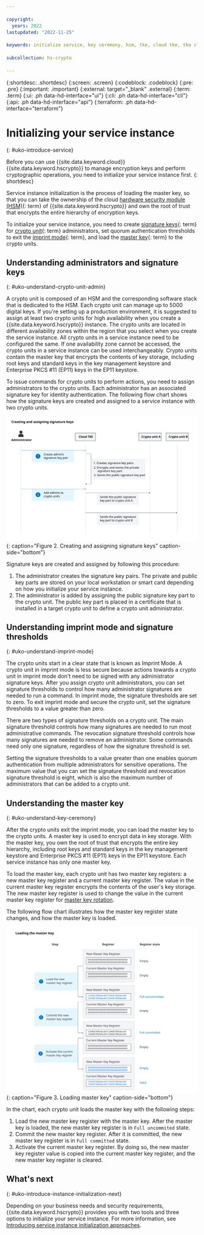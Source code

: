 ```yaml
---

copyright:
  years: 2022
lastupdated: "2022-11-25"

keywords: initialize service, key ceremony, hsm, tke, cloud tke, tke cli, management utilities, imprint mode, smart card, master key, key part, load master key

subcollection: hs-crypto

---
```



{:shortdesc: .shortdesc}
{:screen: .screen}
{:codeblock: .codeblock}
{:pre: .pre}
{:important: .important}
{:external: target="_blank" .external}
{:term: .term}
{:ui: .ph data-hd-interface="ui"}
{:cli: .ph data-hd-interface="cli"}
{:api: .ph data-hd-interface="api"}
{:terraform: .ph data-hd-interface="terraform"}

# Initializing your service instance
{: #uko-introduce-service}

Before you can use {{site.data.keyword.cloud}} {{site.data.keyword.hscrypto}} to manage encryption keys and perform cryptographic operations, you need to initialize your service instance first.
{: shortdesc}

Service instance initialization is the process of loading the master key, so that you can take the ownership of the cloud [hardware security module (HSM)](#x6704988){: term} of {{site.data.keyword.hscrypto}} and own the root of trust that encrypts the entire hierarchy of encryption keys.

To initialize your service instance, you need to create [signature keys](#x8250375){: term} for [crypto unit](#x9860404){: term} administrators, set quorum authentication thresholds to exit the [imprint mode](#x9860399){: term}, and load the [master key](#x2908413){: term} to the crypto units.

## Understanding administrators and signature keys
{: #uko-understand-crypto-unit-admin}

A crypto unit is composed of an HSM and the corresponding software stack that is dedicated to the HSM. Each crypto unit can manage up to 5000 digital keys. If you're setting up a production environment, it is suggested to assign at least two crypto units for high availability when you create a {{site.data.keyword.hscrypto}} instance. The crypto units are located in different availability zones within the region that you select when you create the service instance. All crypto units in a service instance need to be configured the same. If one availability zone cannot be accessed, the crypto units in a service instance can be used interchangeably. Crypto units contain the master key that encrypts the contents of key storage, including root keys and standard keys in the key management keystore and Enterprise PKCS #11 (EP11) keys in the EP11 keystore.

To issue commands for crypto units to perform actions, you need to assign administrators to the crypto units. Each administrator has an associated signature key for identity authentication. The following flow chart shows how the signature keys are created and assigned to a service instance with two crypto units.

![Creating and assigning signature keys](/images/sigkey-flow.svg "How to create and assign signature keys"){: caption="Figure 2. Creating and assigning signature keys" caption-side="bottom"}

Signature keys are created and assigned by following this procedure:

1. The administrator creates the signature key pairs. The private and public key parts are stored on your local workstation or smart card depending on how you initialize your service instance.
2. The administrator is added by assigning the public signature key part to the crypto unit. The public key part is placed in a certificate that is installed in a target crypto unit to define a crypto unit administrator.

## Understanding imprint mode and signature thresholds
{: #uko-understand-imprint-mode}

The crypto units start in a clear state that is known as Imprint Mode. A crypto unit in imprint mode is less secure because actions towards a crypto unit in imprint mode don't need to be signed with any administrator signature keys. After you assign crypto unit administrators, you can set signature thresholds to control how many administrator signatures are needed to run a command. In imprint mode, the signature thresholds are set to zero. To exit imprint mode and secure the crypto unit, set the signature thresholds to a value greater than zero.

There are two types of signature thresholds on a crypto unit. The main signature threshold controls how many signatures are needed to run most administrative commands. The revocation signature threshold controls how many signatures are needed to remove an administrator. Some commands need only one signature, regardless of how the signature threshold is set.

Setting the signature thresholds to a value greater than one enables quorum authentication from multiple administrators for sensitive operations. The maximum value that you can set the signature threshold and revocation signature threshold is eight, which is also the maximum number of administrators that can be added to a crypto unit.

## Understanding the master key
{: #uko-understand-key-ceremony}

After the crypto units exit the imprint mode, you can load the master key to the crypto units. A master key is used to encrypt data in key storage. With the master key, you own the root of trust that encrypts the entire key hierarchy, including root keys and standard keys in the key management keystore and Enterprise PKCS #11 (EP11) keys in the EP11 keystore. Each service instance has only one master key.

To load the master key, each crypto unit has two master key registers: a new master key register and a current master key register. The value in the current master key register encrypts the contents of the user's key storage. The new master key register is used to change the value in the current master key register for [master key rotation](/docs/hs-crypto?topic=hs-crypto-master-key-rotation-intro).

The following flow chart illustrates how the master key register state changes, and how the master key is loaded.

![Loading master keys](/images/master-key-register.svg "How to load a master key"){: caption="Figure 3. Loading master key" caption-side="bottom"}

In the chart, each crypto unit loads the master key with the following steps:

1. Load the new master key register with the master key. After the master key is loaded, the new master key register is in `Full uncommited` state.
2. Commit the new master key register. After it is committed, the new master key register is in `Full committed` state.
3. Activate the current master key register. By doing so, the new master key register value is copied into the current master key register, and the new master key register is cleared.

## What's next
{: #uko-introduce-instance-initialization-next}

Depending on your business needs and security requirements, {{site.data.keyword.hscrypto}} provides you with two tools and three options to initialize your service instance. For more information, see [Introducing service instance initialization approaches](/docs/hs-crypto?topic=hs-crypto-uko-initialize-instance-mode).


